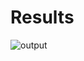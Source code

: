 # Results
![output](https://github.com/vgopari/DLSTM_Name_Classifier/assets/47558150/b4cee8ac-e506-4a58-a159-5343144eea7a)
